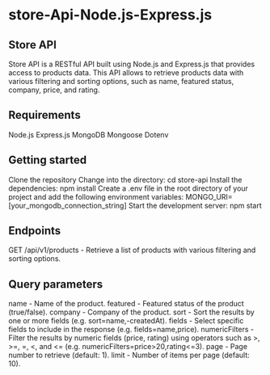 # store-Api-Node.js-Express.js


## Store API
Store API is a RESTful API built using Node.js and Express.js that provides access to products data. This API allows to retrieve products data with various filtering and sorting options, such as name, featured status, company, price, and rating.

## Requirements
Node.js
Express.js
MongoDB
Mongoose
Dotenv


## Getting started
Clone the repository
Change into the directory: cd store-api
Install the dependencies: npm install
Create a .env file in the root directory of your project and add the following environment variables: MONGO_URI=[your_mongodb_connection_string]
Start the development server: npm start


## Endpoints
GET /api/v1/products - Retrieve a list of products with various filtering and sorting options.


## Query parameters
name - Name of the product.
featured - Featured status of the product (true/false).
company - Company of the product.
sort - Sort the results by one or more fields (e.g. sort=name,-createdAt).
fields - Select specific fields to include in the response (e.g. fields=name,price).
numericFilters - Filter the results by numeric fields (price, rating) using operators such as >, >=, =, <, and <= (e.g. numericFilters=price>20,rating<=3).
page - Page number to retrieve (default: 1).
limit - Number of items per page (default: 10).
